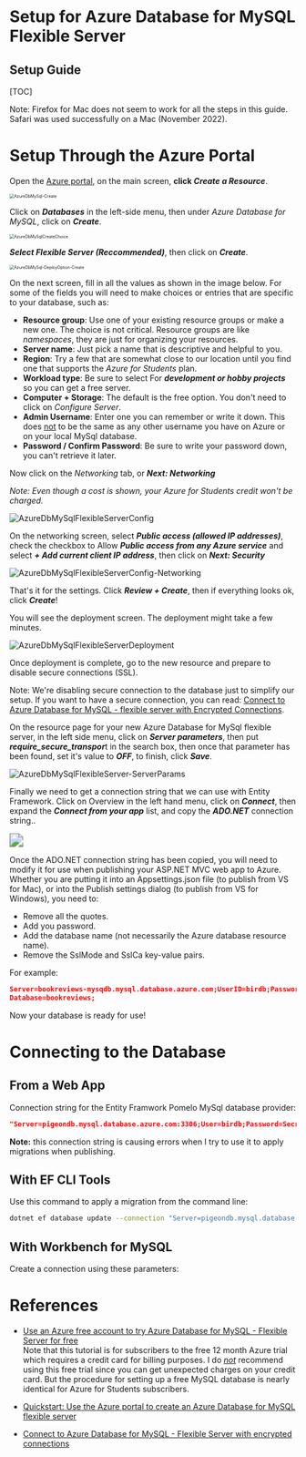 <h1>Setup for Azure Database for MySQL Flexible Server</h1>

<h2>Setup Guide</h2>

[TOC]



Note: Firefox for Mac does not seem to work for all the steps in this guide. Safari was used successfully on a Mac (November 2022).

# Setup Through the Azure Portal



Open the [Azure portal](https;//portal.azure.com), on the main screen, **click *Create a Resource***.

<img src="Images/AzurePortal-CreateResource.png" alt="AzureDbMySql-Create" style="zoom:50%;" />

Click on ***Databases*** in the left-side menu, then under *Azure Database for MySQL*, click on ***Create***. 

<img src="Images/AzureDbMySqlCreateChoice.png" alt="AzureDbMySqlCreateChoice" style="zoom:50%;" />



***Select Flexible Server (Reccommended)***, then click on ***Create***.

<img src="Images/AzureDbMySql-DeployOption-Create.png" alt="AzureDbMySql-DeployOption-Create" style="zoom:50%;" />

On the next screen, fill in all the values as shown in the image below. For some of the fields you will need to make choices or entries that are specific to your database, such as:

- **Resource group**: Use one of your existing resource groups or make a new one. The choice is not critical. Resource groups are like *namespaces*, they are just for organizing your resources.
- **Server name**: Just pick a name that is descriptive and helpful to you.
- **Region**: Try a few that are somewhat close to our location until you find one that supports the *Azure for Students* plan.
- **Workload type**: Be sure to select For ***development or hobby projects*** so you can get a free server.
- **Computer + Storage**: The default is the free option. You don't need to click on *Configure Server*.
- **Admin Username**: Enter one you can remember or write it down. This does <u>not</u> to be the same as any other username you have on Azure or on your local MySql database.
- **Password / Confirm Password**: Be sure to write your password down, you can't retrieve it later.

Now click on the *Networking* tab, or ***Next: Networking***

*Note: Even though a cost is shown, your Azure for Students credit won't be charged.*

![AzureDbMySqlFlexibleServerConfig](Images/AzureDbMySqlFlexibleServerConfig.png)

On the networking screen, select ***Public access (allowed IP addresses)***, check the checkbox to Allow ***Public access from any Azure service*** and select ***+ Add current client IP address***, then click on ***Next: Security***

![AzureDbMySqlFlexibleServerConfig-Networking](Images/AzureDbMySqlFlexibleServerConfig-Networking.png)



That's it for the settings. Click ***Review + Create***, then if everything looks ok, click ***Create***!

You will see the deployment screen. The deployment might take a few minutes.

![AzureDbMySqlFlexibleServerDeployment](Images/AzureDbMySqlFlexibleServerDeployment.png)

Once deployment is complete, go to the new resource and prepare to disable secure connections (SSL). 

Note:  We're disabling secure connection to the database just to simplify our setup. If you want to have a secure connection, you can read: [Connect to Azure Database for MySQL - flexible server with Encrypted Connections](https://learn.microsoft.com/en-us/azure/mysql/flexible-server/how-to-connect-tls-ssl#disable-ssl-enforcement-on-your-flexible-server).

On the resource page for your new Azure Database for MySql flexible server, in the left side menu, click on ***Server parameters***, then put ***require_secure_transpor***t in the search box, then once that parameter has been found, set it's value to ***OFF***, to finish, click ***Save***.



![AzureDbMySqlFlexibleServer-ServerParams](Images/AzureDbMySqlFlexibleServer-ServerParams.png)

Finally we need to get a connection string that we can use with Entity Framework. Click on Overview in the left hand menu, click on ***Connect***, then expand the ***Connect from your app*** list, and copy the ***ADO.NET*** connection string..

<img src="Images/AzureDbMySqlFlexibleServer-Connect.png" style="zoom:150%;" />



Once the ADO.NET connection string has been copied, you will need to modify it for use when publishing your ASP.NET MVC web app to Azure. Whether you are putting it into an Appsettings.json file (to publish from VS for Mac), or into the Publish settings dialog (to publish from VS for Windows), you need to:

- Remove all the quotes.
- Add you password. 
- Add the database name (not necessarily the Azure database resource name).
- Remove the SslMode and SslCa key-value pairs.

For example:

```json
Server=bookreviews-mysqdb.mysql.database.azure.com;UserID=birdb;Password=Secret!123;
Database=bookreviews;
```

Now your database is ready for use!



# Connecting to the Database

## From a Web App

Connection string for the Entity Framwork Pomelo MySql database provider:

```json
"Server=pigeondb.mysql.database.azure.com:3306;User=birdb;Password=Secret!123;database=pigeons;"
```

**Note:** this connection string is causing errors when I try to use it to apply migrations when publishing.



## With EF CLI Tools

Use this command to apply a migration from the command line:

```bash
dotnet ef database update --connection "Server=pigeondb.mysql.database.azure.com;Port=3306;User=birdb;Password=Secret!123;database=pigeons;"
```



## With Workbench for MySQL

Create a connection using these parameters:





# References

- [Use an Azure free account to try Azure Database for MySQL - Flexible Server for free](https://learn.microsoft.com/en-us/azure/mysql/flexible-server/how-to-deploy-on-azure-free-account#connect-and-query)  
  Note that this tutorial is for subscribers to the free 12 month Azure trial which requires a credit card for billing purposes. I do *<u>not</u>* recommend using this free trial since you can get unexpected charges on your credit card. But the procedure for setting up a free MySQL database is nearly identical for Azure for Students subscribers.
- [Quickstart: Use the Azure portal to create an Azure Database for MySQL flexible server](https://learn.microsoft.com/en-us/azure/mysql/flexible-server/quickstart-create-server-portal)

- [Connect to Azure Database for MySQL - Flexible Server with encrypted connections](https://learn.microsoft.com/en-us/azure/mysql/flexible-server/how-to-connect-tls-ssl#disable-ssl-enforcement-on-your-flexible-server)

